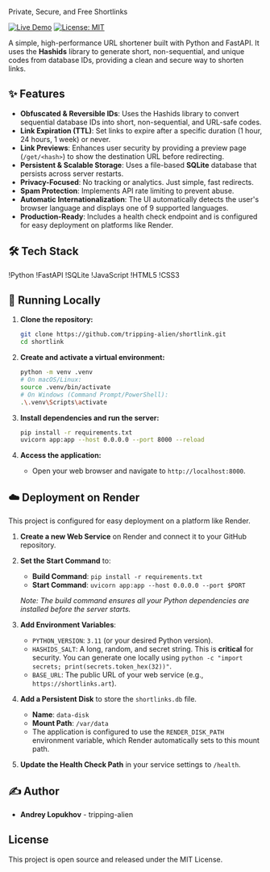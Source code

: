 Private, Secure, and Free Shortlinks

[![Live Demo](https://img.shields.io/badge/Live_Demo-Online-brightgreen?style=for-the-badge)](https://shortlinks.art/)
[![License: MIT](https://img.shields.io/badge/License-MIT-yellow.svg?style=for-the-badge)](https://opensource.org/licenses/MIT)

A simple, high-performance URL shortener built with Python and FastAPI. It uses the **Hashids** library to generate short, non-sequential, and unique codes from database IDs, providing a clean and secure way to shorten links.

## ✨ Features

-   **Obfuscated & Reversible IDs**: Uses the Hashids library to convert sequential database IDs into short, non-sequential, and URL-safe codes.
-   **Link Expiration (TTL)**: Set links to expire after a specific duration (1 hour, 24 hours, 1 week) or never.
-   **Link Previews**: Enhances user security by providing a preview page (`/get/<hash>`) to show the destination URL before redirecting.
-   **Persistent & Scalable Storage**: Uses a file-based **SQLite** database that persists across server restarts.
-   **Privacy-Focused**: No tracking or analytics. Just simple, fast redirects.
-   **Spam Protection**: Implements API rate limiting to prevent abuse.
-   **Automatic Internationalization**: The UI automatically detects the user's browser language and displays one of 9 supported languages.
-   **Production-Ready**: Includes a health check endpoint and is configured for easy deployment on platforms like Render.

## 🛠️ Tech Stack

!Python
!FastAPI
!SQLite
!JavaScript
!HTML5
!CSS3

## 🚀 Running Locally

1.  **Clone the repository:**
    ```sh
    git clone https://github.com/tripping-alien/shortlink.git
    cd shortlink
    ```

2.  **Create and activate a virtual environment:**
    ```sh
    python -m venv .venv
    # On macOS/Linux:
    source .venv/bin/activate
    # On Windows (Command Prompt/PowerShell):
    .\.venv\Scripts\activate
    ```

3.  **Install dependencies and run the server:**
    ```sh
    pip install -r requirements.txt
    uvicorn app:app --host 0.0.0.0 --port 8000 --reload
    ```

4.  **Access the application:**
    -   Open your web browser and navigate to `http://localhost:8000`.

## ☁️ Deployment on Render

This project is configured for easy deployment on a platform like Render.

1.  **Create a new Web Service** on Render and connect it to your GitHub repository.
2.  **Set the Start Command** to:
    -   **Build Command**: `pip install -r requirements.txt`
    -   **Start Command**: `uvicorn app:app --host 0.0.0.0 --port $PORT`

    *Note: The build command ensures all your Python dependencies are installed before the server starts.*

3.  **Add Environment Variables**:
    -   `PYTHON_VERSION`: `3.11` (or your desired Python version).
    -   `HASHIDS_SALT`: A long, random, and secret string. This is **critical** for security. You can generate one locally using `python -c "import secrets; print(secrets.token_hex(32))"`.
    -   `BASE_URL`: The public URL of your web service (e.g., `https://shortlinks.art`).
4.  **Add a Persistent Disk** to store the `shortlinks.db` file.
    -   **Name**: `data-disk`
    -   **Mount Path**: `/var/data`
    -   The application is configured to use the `RENDER_DISK_PATH` environment variable, which Render automatically sets to this mount path.
5.  **Update the Health Check Path** in your service settings to `/health`.

## ✍️ Author

-   **Andrey Lopukhov** - tripping-alien

## License

This project is open source and released under the MIT License.